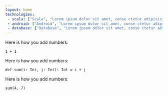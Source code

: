 ```yaml
---
layout: home
technologies:
 - scala: ["Scala", "Lorem ipsum dolor sit amet, conse ctetur adipisicing elit, sed do eiusmod tempor incididunt ut labore et dolo…"]
 - android: ["Android", "Lorem ipsum dolor sit amet, conse ctetur adipisicing elit, sed do eiusmod tempor incididunt ut labore et dolo…"]
 - database: ["Database", "Lorem ipsum dolor sit amet, conse ctetur adipisicing elit, sed do eiusmod tempor incididunt ut labore et dolo…"]
---
```


Here is how you add numbers:

```tut
1 + 1
```

Here is how you add numbers:

```tut
def sum(i: Int, j: Int): Int = i + j
```

Here is how you add numbers:

```tut
sum(4, 7)
```